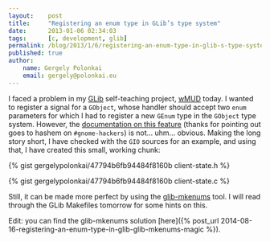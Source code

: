 ```yaml
---
layout:    post
title:     "Registering an enum type in GLib’s type system"
date:      2013-01-06 02:34:03
tags:      [c, development, glib]
permalink: /blog/2013/1/6/registering-an-enum-type-in-glib-s-type-system
published: true
author:
    name: Gergely Polonkai
    email: gergely@polonkai.eu
---
```


I faced a problem in my [GLib](https://developer.gnome.org/glib/) self-teaching
project, [wMUD](https://github.com/gergelypolonkai/wmud) today. I wanted to
register a signal for a `GObject`, whose handler should accept two `enum`
parameters for which I had to register a new `GEnum` type in the `GObject` type
system. However, the [documentation on this
feature](https://developer.gnome.org/gobject/unstable/gtype-non-instantiable.html)
(thanks for pointing out goes to hashem on `#gnome-hackers`) is not… uhm…
obvious. Making the long story short, I have checked with the `GIO` sources for
an example, and using that, I have created this small, working chunk:

{% gist gergelypolonkai/47794b6fb94484f8160b client-state.h %}

{% gist gergelypolonkai/47794b6fb94484f8160b client-state.c %}

Still, it can be made more perfect by using the
[glib-mkenums](http://developer.gnome.org/gobject/stable/glib-mkenums.html)
tool. I will read through the GLib Makefiles tomorrow for some hints on
this.

Edit: you can find the glib-mkenums solution [here]({% post_url 2014-08-16-registering-an-enum-type-in-glib-glib-mkenums-magic %}).